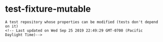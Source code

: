 # test-fixture-mutable
    A test repository whose properties can be modified (tests don't depend on it)
    <!-- Last updated on Wed Sep 25 2019 22:49:29 GMT-0700 (Pacific Daylight Time)-->